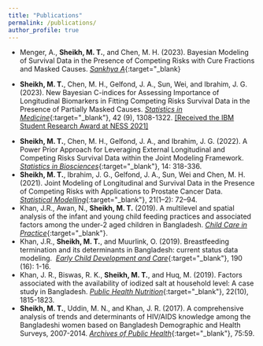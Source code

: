 ```yaml
---
title: "Publications"
permalink: /publications/
author_profile: true
---
```


<!-- - **Sheikh, M. T.**, and Zhao, H. (2024). A Semicompeting Risks Model with an Application to UK Biobank Data to Identify Risk Factors for Diabetes Onset and Progression. (*submitted*) 
- **Sheikh, M. T.**, and Zhao, H. (2024). Latent class mixed effects model with endogenous time-varying covariates for classifying longitudinal hemoglobin profiles in individuals at elevated risk of diabetes. *In preparation*
- **Sheikh, M. T.**, Gelfond, J. A., and Chen, M. H. (2023). Bayesian Joint Model for Longitudinal Biomarker and Competing Risks of Prostate Cancer with Cure Fraction, Accounting for Masked Causes. *Manuscript* -->
- Menger, A., **Sheikh, M. T.**, and Chen, M. H. (2023). Bayesian Modeling of Survival Data in the Presence of Competing Risks with Cure Fractions and Masked Causes. [*Sankhya A*](https://link.springer.com/article/10.1007/s13171-023-00335-5){:target="_blank}
<!-- - Menger, A., **Sheikh, M. T.**, and Chen, M. H. (2023). Joint Modeling of Longitudinal and Competing Risks Survival Data with Cure Fractions and Masked Causes. *In preparation* -->
- **Sheikh, M. T.**, Chen, M. H., Gelfond, J. A., Sun, Wei, and Ibrahim, J. G. (2023). New Bayesian C-indices for Assessing Importance of Longitudinal Biomarkers 
in Fitting Competing Risks Survival Data in the Presence of Partially Masked Causes. [*Statistics in Medicine*](https://onlinelibrary.wiley.com/doi/10.1002/sim.9671){:target="_blank"}, 42 (9), 1308-1322. [[Received the IBM Student Research Award at NESS 2021]](https://statistics.uconn.edu/2021/10/14/awards-at-the-34th-ness-symposium/)
<!-- - Perry, M. A., **Sheikh, M. T.**, Asaro, L., Wypij, D., Weiss, S. L., Zuppa, A. F., Dahmer, M., Flori, H., and Curley, M. A. (2023). Risk factors for new physical morbidity at 6-months after discharge in survivors of pediatric acute respiratory failure. Manuscript* -->
- **Sheikh, M. T.**, Chen, M. H., Gelfond, J. A., and Ibrahim, J. G. (2022). A Power Prior Approach for Leveraging External Longitudinal and Competing Risks Survival Data within the Joint Modeling Framework. [*Statistics in Biosciences*](https://doi.org/10.1007/s12561-021-09330-6){:target="_blank"}, 14: 318-336.
- **Sheikh, M. T.**, Ibrahim, J. G., Gelfond, J. A., Sun, Wei and Chen, M. H. (2021). Joint Modeling of Longitudinal and Survival Data in the Presence of Competing Risks with Applications to Prostate Cancer Data. [*Statistical Modelling*](https://pubmed.ncbi.nlm.nih.gov/34177376/){:target="_blank"}, 21(1–2): 72–94.
- Khan, J.R., Awan, N., **Sheikh, M. T.** (2019). A multilevel and spatial analysis 
of the infant and young child feeding practices and associated factors among the 
under-2 aged children in Bangladesh. [*Child Care in Practice*](https://doi.org/10.1080/13575279.2019.1680528){:target="_blank"}.
- Khan, J.R., **Sheikh, M. T.**, and Muurlink, O. (2019). Breastfeeding termination and 
its determinants in Bangladesh: current status data modeling. 
[*Early Child Development and Care*](https://doi.org/10.1080/03004430.2019.1595609){:target="_blank"}, 190 (16): 1-16.
- Khan, J. R., Biswas, R. K., **Sheikh, M. T.**, and Huq, M. (2019). Factors associated with 
the availability of iodized salt at household level: A case study in Bangladesh. 
[*Public Health Nutrition*](https://www.cambridge.org/core/journals/public-health-nutrition/article/factors-associated-with-the-availability-of-iodized-salt-at-household-level-a-case-study-in-bangladesh/17580692A2007D6D5FE07C2C5590218D){:target="_blank"}, 22(10), 1815-1823. 
- **Sheikh, M. T.**, Uddin, M. N., and Khan, J. R. (2017). A comprehensive analysis of trends 
and determinants of HIV/AIDS knowledge among the Bangladeshi women based on Bangladesh 
Demographic and Health Surveys, 2007-2014. 
[*Archives of Public Health*](https://link.springer.com/article/10.1186/s13690-017-0228-2){:target="_blank"}, 75:59. 
